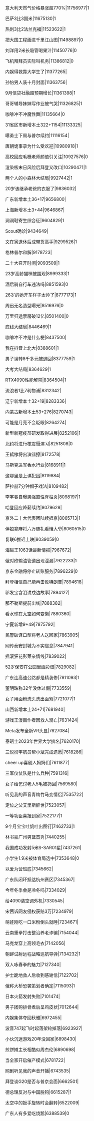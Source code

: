 意大利天然气价格暴涨超770%|11756977|1

巴萨3比3国米|11675130|1

热刺3比2法兰克福|11523622|1

把大国工程画进千里江山图|11498897|0

刘洋用2米长吸管喝果汁|11450776|0

飞机拜拜员实际叫机务|11386812|0

内娱得救靠大学生了|11377265|

孙怡男人装十月封面|11363756|

9月信贷社融超预期增长|11361398|1

哥哥辅导妹妹写作业被气哭|11326825|1

咖啡冲不冲魔性舞|11135664|0

31省区市新增本土322+1154|11133325|

曝勇士下周与普尔续约|11116154|

唐朝诡事录为什么受欢迎|10980918|1

高校回应毛概老师颜值引关注|10927576|0

渲染核末日风险后拜登又改口|10290471|1

两个人的小森林大结局|9927442|1

20岁该继承老爸的衣服了|9836032|

广东新增本土36+17|9656800|

上海新增本土3+44|9646867|

洞洞鞋寄生综合征|9604829|1

Scout确诊|9434649|

文在寅退休后成带货高手|9299526|1

格林普尔和解|9178723|

二十大召开时间|9093509|1

23岁高龄猫咪被围观|8999333|1

酒后骑自行车违法吗|8851593|0

26岁的她开车样子太帅了|8777173|1

周迅无名造型曝光|8516976|0

万里归途票房破12亿|8501400|0

底线大结局|8446469|1

咖啡冲不冲是什么梗|8437500|

我在抖音上北大|8388601|1

男子误转8千多元被退回|8377759|1

大考大结局|8364629|1

RTX4090性能解禁|8364504|1

流浪者1比7利物浦|8312342|

辽宁新增本土32+19|8283336|

内蒙古新增本土53+276|8270743|

可能是月亮不会眨眼|8264274|

新型新冠疫苗研发取得进展|8252106|1

北约将进行核震慑演习|8251808|0

王鹤棣将出演错撩|8172578|

马斯克进军香水行业|8168911|1

这哪里是上课犯困|8119884|

萨拉赫7分钟帽子戏法|8109482|

李宇春自曝患强直性脊柱炎|8098197|1

哈登回应降薪续约|8079628|

京外二十大代表团陆续抵京|8065713|1

伴娘拿麻将六万随礼看懵大爷|8060515|0

复联6推迟上映|8039059|0

海贼王1063话最新情报|7967672|

俄对欧输油管道出现泄漏|7922233|1

京东金融将停止转账服务|7896229|0

拜登相信自己能再击败特朗普|7894618|

祁发宝含泪讲戍边故事|7894127|

那不勒斯提前出线|7888382|

看水球在太空如何变懒|7880360|

宁夏新增9+49|7875792|

民警破译口型将老人送回家|7863905|

网传泰安封城为不实信息|7847941|

摇滚狂花彭莱亲情线|7839022|

52岁保安在公园里画彩蛋|7829082|

广东连高速公路都是精装修|7811093|1

董明珠称32年没休过假|7733559|

女子用面粉洗头洗出面絮|7721077|1

山西新增本土24+71|7681940|

游戏王漫画作者因救人溺亡|7631424|

Meta发布全新VR头显|7627084|

泰晤士2023年世界大学排名|7620170|

三悦扮宇航员帮小斌完成遗愿|7618286|

cheer up喜剧人妈妈们|7611877|

三军仪仗队是什么兵种|7591316|

女子给乞讨老人5毛被扔回|7569580|

听见我的声音青梅竹马变情侣|7535722|

定位之父艾里斯辞世|7523057|

一等功臣喜报到家|7522177|1

9个月宝宝吐奶吐出图钉|7462733|1

林书豪广州男篮首秀|7440255|

我国成功发射5米S-SAR01星|7437261|

小学生1.9米被体育局选中|7353648|0

以爱为营班底|7345662|

广东队闭环抵达杭州赛区|7345367|

今年冬季会是冷冬吗|7334029|

给4090装空调外机|7330545|

宋茜诉网友侵权获赔3万|7234979|

萌娃刚吃一口米粉倒头就睡|7234671|

云南重拳打击整治养老诈骗|7154044|

马克龙穿上高领毛衣|7142056|

朝鲜试射远程战略巡航导弹|7134232|1

双人咏春拳的魅力|7127340|

护士跪地救人后收到感谢信|7122702|

俄称大桥恐袭策划者确定|7115093|1

日本火箭发射失败|7101474|

男子团购排骨煮后呈鸡皮状|7012644|

内娱集体夺回秋雅|6972455|

波音747起飞时起落架轮掉落|6923927|

小伙沉迷游戏20年没回家|6898430|

煎饼摊主长相酷似周杰伦|6890698|

当全家开启催产模式|6781722|

网剧听见我的声音开播|6743535|

拜登谈G20是否与普京会面|6662501|

德总理反对与中国脱钩|6615287|1

太空中的扳手旋转时会翻转|6522009|

广东人有多爱吃烧鹅|6388539|0

